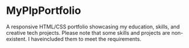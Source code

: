 # MyPlpPortfolio
A responsive HTML/CSS portfolio showcasing my education, skills, and creative tech projects. 
Please note that some skills and projects are non-existent. I haveincluded them to meet the requirements.
